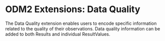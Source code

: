 ODM2 Extensions:  Data Quality
==============================
The Data Quality extension enables users to encode specific information related to the quality of their observations. Data quality information can be added to both Results and individual ResultValues.